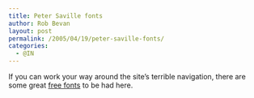 ```yaml
---
title: Peter Saville fonts
author: Rob Bevan
layout: post
permalink: /2005/04/19/peter-saville-fonts/
categories:
  - @IN
---
```

If you can work your way around the site&#8217;s terrible navigation, there are some great [free fonts][1] to be had here.

 [1]: http://www.btinternet.com/~comme6/saville/fonts.htm